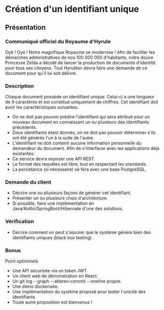 # Création d'un identifiant unique

## Présentation

### Communiqué officiel du Royaume d'Hyrule
Oyé ! Oyé ! Notre magnifique Royaume se modernise !
Afin de faciliter les démarches administratives de nos 100 000 000 d'habitants, notre
douce Princesse Zelda a décidé de lancer la production de documents d'identité pour
tous ses citoyens. Tout Hyruléen devra faire une demande de ce document pour qu'il
lui soit délivré.

### Description
Chaque document possède un identifiant unique. Celui-ci a une longueur de 9
caractères et est constitué uniquement de chiffres.
Cet identifiant doit avoir les caractéristiques suivantes:
- On ne doit pas pouvoir prédire l'identifiant qui sera attribué pour un nouveau
document en connaissant un ou plusieurs des identifiants précédents.
- Deux identifiants étant donnés, on ne doit pas pouvoir déterminer s'ils ont été
générés l'un à la suite de l'autre.
- L'identifiant ne doit contenir aucune information personnelle du demandeur
du document.
Afin de s'interfacer avec les applications déjà existantes:
- Ce service devra exposer une API REST.
- Le format des requêtes est libre, tout en respectant les standards.
- La persistance (si nécessaire) se fera avec une base PostgreSQL.

### Demande du client
- Décrire une ou plusieurs façons de générer cet identifiant.
- Présenter un ou plusieurs choix d'architecture.
- Si possible, faire une implémentation en Java/Kotlin/SpringBoot/Hibernate
d'une des solutions.

### Vérification
- Décrire comment on peut s'assurer que le système génère bien des identifiants
uniques (black box testing) .
### Bonus
Point optionnels
- Une API sécurisée via un token JWT.
- Un client web de démonstration en React.
- Un git log --graph --abbrev-commit --oneline propre.
- Une démo dockerisée.
- Une implémentation du système proposé pour tester l'unicité des identifiants
- Toute autre proposition est bienvenue !